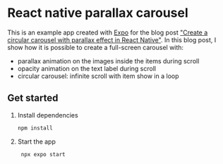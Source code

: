 # React native parallax carousel

This is an example app created with [Expo](https://expo.dev) for the blog post ["Create a circular carousel with parallax effect
in React Native"](https://www.fabrizioduroni.it/2024/12/31/carousel-parallax-circular-loop-react-native-expo/).
In this blog post, I show how it is possible to create a full-screen carousel with:

* parallax animation on the images inside the items during scroll
* opacity animation on the text label during scroll
* circular carousel: infinite scroll with item show in a loop

## Get started

1. Install dependencies

   ```bash
   npm install
   ```

2. Start the app

   ```bash
    npx expo start
   ```
